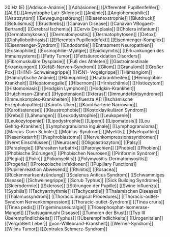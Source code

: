 20 Hz (E)
[[Addison-Anämie]]
[[Adhäsionen]]
[[Afferenten Pupillenfehler]]
[[ALS]]
[[Amyotrophe Latr-Sklerose]]
[[Anämie]]
[[Angiohemophilie]]
[[Astrozytom]]
[[Bewegungsstörung]]
[[Blasenexstrophie]]
[[Blutdruck]]
[[Botulismus]]
[[Brustkrebs]]
[[Canavan Disease]]
[[Canavan VBogaert-Bertrand]]
[[Cerebral Ischemia]]
[[Cervix Dysplasia]]
[[Cholera infantum]]
[[Dermatomykosen]]
[[Dermatomyositis]]
[[Dermatophytosen]]
[[Detox]]
[[Diphyllobothriasis]]
[[Efferenten Pupillendefekt]]
[[Eisenmenger-Komplex]]
[[Eisenmenger-Syndrom]]
[[Endodontie]]
[[Entrapment Neuropathien]]
[[Eosinophilie]]
[[Eosinophilie-Myalgie]]
[[Epididymitis]]
[[Erkrankungen des Immunsystems]]
[[Fatty Tumor]]
[[Fettsäureoxidation Disorders]]
[[Fibromuskuläre Dysplasie]]
[[Fuß des Athleten]]
[[Gastrointestinale Erkrankungen]]
[[Gefäß-Nerven-Syndrom]]
[[Gliom]]
[[Granulom]]
[[Großer Pox]]
[[H1N1- Schweinegrippe]]
[[H5N1- Vogelgrippe]]
[[Hämangiom]]
[[Hämolytische Anämie]]
[[Hämophilie]]
[[Hautkrankheiten]]
[[Hemoglobin-Krankheit]]
[[Hepatomegalie]]
[[Hibernom]]
[[Hirnischämie]]
[[Histiozytom]]
[[Histomoniasis]]
[[Hodgkin Lymphom]]
[[Hodgkin-Krankheit]]
[[Hutchinson-Zähne]]
[[Hypotension]]
[[Ikterus]]
[[Immundefektsyndrome]]
[[Immunkomplex-Krankheiten]]
[[Influenza A]]
[[Ischämische Enzephalopathie]]
[[Karotis Ulcer]]
[[Karotisarterie Narrowing]]
[[Karotisstenose]]
[[Klaustrophobie]]
[[Kostoklavikulären Syndrom]]
[[Krebs]]
[[Lähmungen]]
[[Leukodystrophie]]
[[Leukopenie]]
[[Leukozytopenie]]
[[Lipodystrophie]]
[[Lipom]]
[[Lipomatosis]]
[[Lou Gehrig-Krankheit]]
[[Lymphogranuloma inguinale]]
[[Lymphogranuloma]]
[[Marcus-Gunn Schüler]]
[[Möbius-Syndrom]]
[[Myelitis]]
[[Myelopathie]]
[[Nasenkatarrh]]
[[Nephroblastoms]]
[[Nervenkompressionssyndromen]]
[[Nervt Einschlüssen]]
[[Neurosen]]
[[Oligoastrozytom]]
[[Palsy]]
[[Paraplegie]]
[[Parasiten turbatrix]]
[[Paronychien]]
[[Phobie]]
[[Phobien]]
[[Phobische Störungen]]
[[Phobischen Neurosen]]
[[Piriformin Syndrom]]
[[Plegia]]
[[Polio]]
[[Poliomyelitis]]
[[Polymyositis-Dermatomyositis]]
[[Progeria]]
[[Protozoische Infektionen]]
[[Pupillary Functions]]
[[Pupillenreaktion Abwesend]]
[[Rhinitis]]
[[Rosacea]]
[[Rückenmarksentzündung]]
[[Scalenus Anticus Syndrom]]
[[Schwammiges Disease]]
[[Schweinegrippe]]
[[Scrub Typhus]]
[[Sick Building Syndrome]]
[[Sklerodermie]]
[[Sklerose]]
[[Störungen der Pupille]]
[[Swine influenza]]
[[Syphilis]]
[[Tachyarrhythmie]]
[[Tachycardie]]
[[Thalamischen Diseases]]
[[Thalamussyndrom]]
[[Thoracic Surgical Procedures]]
[[Thoracic-outlet-Syndrom Nervenkompression]]
[[Thoracic-outlet-Syndrom]]
[[Tinea cruris]]
[[Tinea pedis]]
[[Trigeminusneuralgie]]
[[Triosephosphat-Isomerase-Mangel]]
[[Tsutsugamushi Disease]]
[[Tumoren der Brust]]
[[Typ III Überempfindlichkeits]]
[[Typhus]]
[[Überempfindlichkeits]]
[[Urogenitalen]]
[[Vergrößert Leber]]
[[von-Willebrand-Krankheit]]
[[Werner-Syndrom]]
[[Wilms Tumor]]
[[Zentrales Schmerz-Syndrom]]